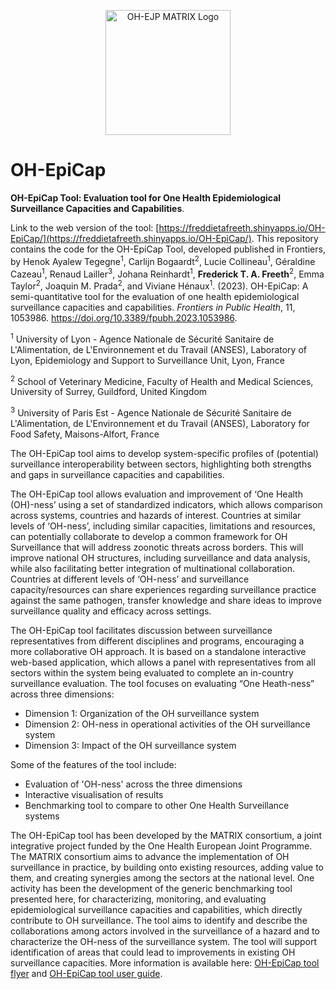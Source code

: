 <p align="center">
  <img src="https://user-images.githubusercontent.com/114069006/198340864-5b46c98a-d8b8-4e1d-80b3-8f7e330b290b.svg" height="200" alt="OH-EJP MATRIX Logo">
</p>

# OH-EpiCap
**OH-EpiCap Tool: Evaluation tool for One Health Epidemiological Surveillance Capacities and Capabilities**.

Link to the web version of the tool: [https://freddietafreeth.shinyapps.io/OH-EpiCap/](https://freddietafreeth.shinyapps.io/OH-EpiCap/). This repository contains the code for the OH-EpiCap Tool, developed published in Frontiers, by Henok Ayalew Tegegne<sup>1</sup>, Carlijn Bogaardt<sup>2</sup>, Lucie Collineau<sup>1</sup>, Géraldine Cazeau<sup>1</sup>, Renaud Lailler<sup>3</sup>, Johana Reinhardt<sup>1</sup>, **Frederick T. A. Freeth**<sup>2</sup>, Emma Taylor<sup>2</sup>, Joaquin M. Prada<sup>2</sup>, and Viviane Hénaux<sup>1</sup>. (2023). OH-EpiCap: A semi-quantitative tool for the evaluation of one health epidemiological surveillance capacities and capabilities. <em>Frontiers in Public Health</em>, 11, 1053986. https://doi.org/10.3389/fpubh.2023.1053986.

<sup>1</sup> University of Lyon - Agence Nationale de Sécurité Sanitaire de L'Alimentation, de L'Environnement et du Travail (ANSES), Laboratory of Lyon, Epidemiology and Support to Surveillance Unit, Lyon, France

<sup>2</sup> School of Veterinary Medicine, Faculty of Health and Medical Sciences, University of Surrey, Guildford, United Kingdom

<sup>3</sup> University of Paris Est - Agence Nationale de Sécurité Sanitaire de L'Alimentation, de L'Environnement et du Travail (ANSES), Laboratory for Food Safety, Maisons-Alfort, France

The OH-EpiCap tool aims to develop system-specific profiles of (potential) surveillance interoperability between sectors, highlighting both strengths and gaps in surveillance capacities and capabilities. 

The OH-EpiCap tool allows evaluation and improvement of ‘One Health (OH)-ness’ using a set of standardized indicators, which allows comparison across systems, countries and hazards of interest. Countries at similar levels of ‘OH-ness’, including similar capacities, limitations and resources, can potentially collaborate to develop a common framework for OH Surveillance that will address zoonotic threats across borders. This will improve national OH structures, including surveillance and data analysis, while also facilitating better integration of multinational collaboration. Countries at different levels of ‘OH-ness’ and surveillance capacity/resources can share experiences regarding surveillance practice against the same pathogen, transfer knowledge and share ideas to improve surveillance quality and efficacy across settings.

The OH-EpiCap tool facilitates discussion between surveillance representatives from different disciplines and programs, encouraging a more collaborative OH approach. It is based on a standalone interactive web-based application, which allows a panel with representatives from all sectors within the system being evaluated to complete an in-country surveillance evaluation. The tool focuses on evaluating “One Heath-ness” across three dimensions:
* Dimension 1: Organization of the OH surveillance system
* Dimension 2: OH-ness in operational activities of the OH surveillance system
* Dimension 3: Impact of the OH surveillance system

Some of the features of the tool include:
* Evaluation of 'OH-ness' across the three dimensions
* Interactive visualisation of results
* Benchmarking tool to compare to other One Health Surveillance systems

The OH-EpiCap tool has been developed by the MATRIX consortium, a joint integrative project funded by the One Health European Joint Programme. The MATRIX consortium aims to advance the implementation of OH surveillance in practice, by building onto existing resources, adding value to them, and creating synergies among the sectors at the national level. One activity has been the development of the generic benchmarking tool presented here, for characterizing, monitoring, and evaluating epidemiological surveillance capacities and capabilities, which directly contribute to OH surveillance. The tool aims to identify and describe the collaborations among actors involved in the surveillance of a hazard and to characterize the OH-ness of the surveillance system. The tool will support identification of areas that could lead to improvements in existing OH surveillance capacities.
More information is available here: [OH-EpiCap tool flyer](https://onehealthejp.eu/wp-content/uploads/2022/06/OHEJP_MATRIX_OH-EpiCap_flyer_2022_06.pdf) and [OH-EpiCap tool user guide](https://onehealthejp.eu/wp-content/uploads/2022/06/OHEJP_MATRIX_OH-EpiCap_user_guide_2022_06.pdf).

